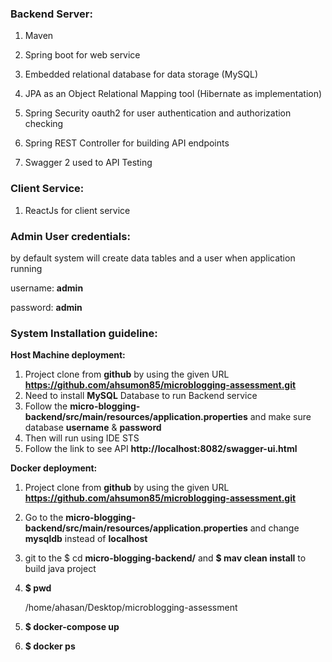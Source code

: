 
### **Backend Server:**

1. Maven

2. Spring boot for web service 

3. Embedded relational database for data storage (MySQL) 

4. JPA as an Object Relational Mapping tool (Hibernate as implementation) 

5. Spring Security oauth2 for user authentication and authorization checking 

7. Spring REST Controller for building API endpoints 

8. Swagger 2 used to API Testing

### **Client Service:**

1. ReactJs for client service

### **Admin User credentials:**

by default system will create data tables and a user when application running

username: **admin** 

password: **admin**

### **System Installation guideline:**

**Host Machine deployment:**

1. Project clone from **github** by using the given URL **https://github.com/ahsumon85/microblogging-assessment.git**
2. Need to install **MySQL** Database to run Backend service
3. Follow the **micro-blogging-backend/src/main/resources/application.properties** and make sure database **username** & **password**
4. Then will run using IDE STS
5. Follow the link to see API **http://localhost:8082/swagger-ui.html**

**Docker deployment:**

1. Project clone from **github** by using the given URL **https://github.com/ahsumon85/microblogging-assessment.git**

2. Go to the **micro-blogging-backend/src/main/resources/application.properties** and change **mysqldb** instead of **localhost**

3. git to the $ cd **micro-blogging-backend/** and **$ mav clean install** to build java project

4. **$ pwd**

   /home/ahasan/Desktop/microblogging-assessment

5. **$ docker-compose up**

6. **$ docker ps**
